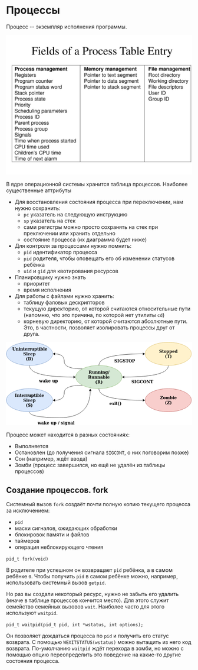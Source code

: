 # Процессы

Процесс -- экземпляр исполнения программы.

![Process attributes](process_attributes.jpg)

В ядре операционной системы хранится таблица процессов. Наиболее существенные аттрибуты

* Для восстановления состояния процесса при переключении, нам нужно сохранить:
    * `pc` указатель на следующую инструкцию
    * `sp` указатель на стек
    * сами регистры можно просто сохранять на стек при преключении или хранить отдельно
    * состояние процесса (их диаграмма будет ниже)
* Для контроля за процессами нужно помнить:
    * `pid` идентификатор процесса
    * `pid` родителя, чтобы оповещать его об изменении статусов ребёнка
    * `uid` и `gid` для квотирования ресурсов
* Планировщику нужно знать
    * приоритет
    * время исполнения
* Для работы с файлами нужно хранить:
    * таблицу фаловых дескрипторов
    * текущую директорию, от которой считаются относительные пути (напомню, что это причина, по которой нет утилиты `cd`)
    * корневую директорию, от которой считаются абсолютные пути. Это, в частности, позволяет изолировать процессы друг от друга.

![Process states](process_states.png)

Процесс может находится в разных состояниях:
* Выполняется
* Остановлен (до получения сигнала `SIGCONT`, о них поговорим позже)
* Сон (например, ждёт ввода)
* Зомби (процесс завершился, но ещё не удалён из таблицы процессов)

## Создание процессов. fork

Системный вызов `fork` создаёт почти полную копию текущего процесса за исключением:

* `pid`
* маски сигналов, ожидающих обработки
* блокировок памяти и файлов
* таймеров
* операция неблокирующего чтения

`pid_t fork(void)`

В родителе при успешном он возвращает `pid` ребёнка, а в самом ребёнке `0`. Чтобы получить `pid` в самом ребёнке можно, например, использовать системный вызов `getpid`.

Но раз вы создали некоторый ресурс, нужно не забыть его удалить (иначе в таблице процессов кончится место). Для этого служит семейство семейных вызовов `wait`. Наиболее часто для этого используют `waitpid`.

`pid_t waitpid(pid_t pid, int *wstatus, int options);`

Он позволяет дождаться процесса по `pid` и получить его статус возврата. С помощью `WEXITSTATUS(wstatus)` можно вытащить из него код возврата. По-умолчанию `waitpid` ждёт перехода в зомби, но можно с помощью опцию переопределить это поведение на какие-то другие состояния процесса.

